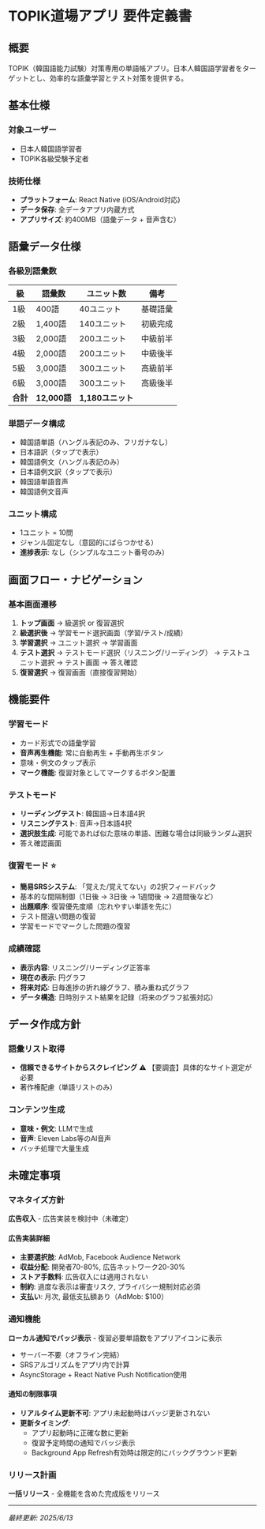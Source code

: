 # TOPIK道場アプリ 要件定義書

## 概要
TOPIK（韓国語能力試験）対策専用の単語帳アプリ。日本人韓国語学習者をターゲットとし、効率的な語彙学習とテスト対策を提供する。

## 基本仕様

### 対象ユーザー
- 日本人韓国語学習者
- TOPIK各級受験予定者

### 技術仕様
- **プラットフォーム**: React Native (iOS/Android対応)
- **データ保存**: 全データアプリ内蔵方式
- **アプリサイズ**: 約400MB（語彙データ + 音声含む）

## 語彙データ仕様

### 各級別語彙数
| 級 | 語彙数 | ユニット数 | 備考 |
|---|---|---|---|
| 1級 | 400語 | 40ユニット | 基礎語彙 |
| 2級 | 1,400語 | 140ユニット | 初級完成 |
| 3級 | 2,000語 | 200ユニット | 中級前半 |
| 4級 | 2,000語 | 200ユニット | 中級後半 |
| 5級 | 3,000語 | 300ユニット | 高級前半 |
| 6級 | 3,000語 | 300ユニット | 高級後半 |
| **合計** | **12,000語** | **1,180ユニット** | |

### 単語データ構成
- 韓国語単語（ハングル表記のみ、フリガナなし）
- 日本語訳（タップで表示）
- 韓国語例文（ハングル表記のみ）
- 日本語例文訳（タップで表示）
- 韓国語単語音声
- 韓国語例文音声

### ユニット構成
- 1ユニット = 10問
- ジャンル固定なし（意図的にばらつかせる）
- **進捗表示**: なし（シンプルなユニット番号のみ）

## 画面フロー・ナビゲーション

### 基本画面遷移
1. **トップ画面** → 級選択 or 復習選択
2. **級選択後** → 学習モード選択画面（学習/テスト/成績）
3. **学習選択** → ユニット選択 → 学習画面
4. **テスト選択** → テストモード選択（リスニング/リーディング） → テストユニット選択 → テスト画面 → 答え確認
5. **復習選択** → 復習画面（直接復習開始）

## 機能要件

### 学習モード
- カード形式での語彙学習
- **音声再生機能**: 常に自動再生 + 手動再生ボタン
- 意味・例文のタップ表示
- **マーク機能**: 復習対象としてマークするボタン配置

### テストモード
- **リーディングテスト**: 韓国語→日本語4択
- **リスニングテスト**: 音声→日本語4択
- **選択肢生成**: 可能であれば似た意味の単語、困難な場合は同級ランダム選択
- 答え確認画面

### 復習モード ⭐
- **簡易SRSシステム**: 「覚えた/覚えてない」の2択フィードバック
- 基本的な間隔制御（1日後 → 3日後 → 1週間後 → 2週間後など）
- **出題順序**: 復習優先度順（忘れやすい単語を先に）
- テスト間違い問題の復習
- 学習モードでマークした問題の復習

### 成績確認
- **表示内容**: リスニング/リーディング正答率
- **現在の表示**: 円グラフ
- **将来対応**: 日毎進捗の折れ線グラフ、積み重ね式グラフ
- **データ構造**: 日時別テスト結果を記録（将来のグラフ拡張対応）

## データ作成方針

### 語彙リスト取得
- **信頼できるサイトからスクレイピング** ⚠️ 【要調査】具体的なサイト選定が必要
- 著作権配慮（単語リストのみ）

### コンテンツ生成
- **意味・例文**: LLMで生成
- **音声**: Eleven Labs等のAI音声
- バッチ処理で大量生成

## 未確定事項

### マネタイズ方針
**広告収入** - 広告実装を検討中（未確定）

#### 広告実装詳細
- **主要選択肢**: AdMob, Facebook Audience Network
- **収益分配**: 開発者70-80%, 広告ネットワーク20-30%
- **ストア手数料**: 広告収入には適用されない
- **制約**: 過度な表示は審査リスク, プライバシー規制対応必須
- **支払い**: 月次, 最低支払額あり（AdMob: $100）

### 通知機能
**ローカル通知でバッジ表示** - 復習必要単語数をアプリアイコンに表示
- サーバー不要（オフライン完結）
- SRSアルゴリズムをアプリ内で計算
- AsyncStorage + React Native Push Notification使用

#### 通知の制限事項
- **リアルタイム更新不可**: アプリ未起動時はバッジ更新されない
- **更新タイミング**: 
  - アプリ起動時に正確な数に更新
  - 復習予定時間の通知でバッジ表示
  - Background App Refresh有効時は限定的にバックグラウンド更新

### リリース計画
**一括リリース** - 全機能を含めた完成版をリリース

---
*最終更新: 2025/6/13*